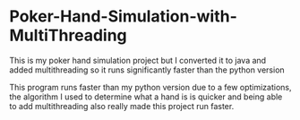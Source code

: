 # Poker-Hand-Simulation-with-MultiThreading
This is my poker hand simulation project but I converted it to java and added multithreading so it runs significantly faster than the python version

This program runs faster than my python version due to a few optimizations, the algorithm I used to determine what a hand is is quicker and being able to add multithreading also really made this project run faster.
